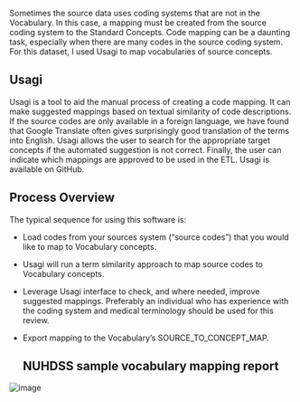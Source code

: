 Sometimes the source data uses coding systems that are not in the Vocabulary. In this case, a mapping must be created from the source coding system to the Standard Concepts. 
Code mapping can be a daunting task, especially when there are many codes in the source coding system. For this dataset, I used Usagi to map vocabularies of source concepts. 
## Usagi 
Usagi is a tool to aid the manual process of creating a code mapping. It can make suggested mappings based on textual similarity of code descriptions. 
If the source codes are only available in a foreign language, we have found that Google Translate often gives surprisingly good translation of the terms into English. 
Usagi allows the user to search for the appropriate target concepts if the automated suggestion is not correct. 
Finally, the user can indicate which mappings are approved to be used in the ETL. Usagi is available on GitHub.
## Process Overview
The typical sequence for using this software is:
- Load codes from your sources system (“source codes”) that you would like to map to Vocabulary concepts.
- Usagi will run a term similarity approach to map source codes to Vocabulary concepts.
- Leverage Usagi interface to check, and where needed, improve suggested mappings. Preferably an individual who has experience with the coding system and medical terminology should be used for this review.
- Export mapping to the Vocabulary’s SOURCE_TO_CONCEPT_MAP.

  ## NUHDSS sample vocabulary mapping report
  
![image](https://github.com/Chebet254/NUHDSS-Residence-VA-ETL-to-OMOP/assets/93149259/bdca7465-6bac-4184-9571-1ea24e882512)
